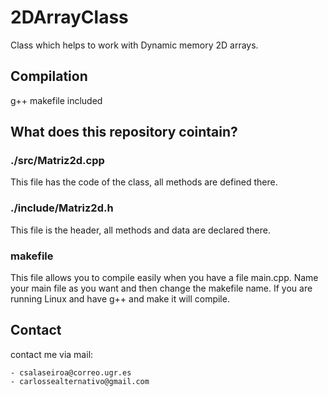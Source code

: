 # 2DArrayClass
Class which helps to work with Dynamic memory 2D arrays.

## Compilation
g++ makefile included

## What does this repository cointain?

### ./src/Matriz2d.cpp

This file has the code of the class, all methods are defined there.

### ./include/Matriz2d.h

This file is the header, all methods and data are declared there.

### makefile

This file allows you to compile easily when you have a file main.cpp. Name your main file
as you want and then change the makefile name. If you are running Linux and have g++ and make
it will compile.

## Contact

contact me via mail:

	- csalaseiroa@correo.ugr.es
	- carlossealternativo@gmail.com